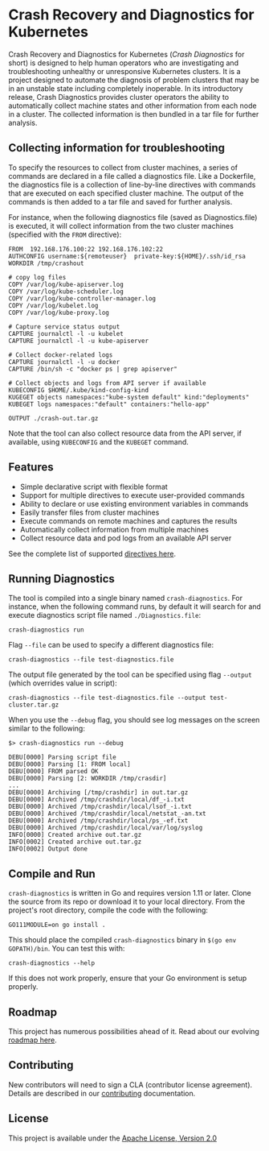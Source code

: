 # Crash Recovery and Diagnostics for Kubernetes

Crash Recovery and Diagnostics for Kubernetes (*Crash Diagnostics* for short) is designed to help human operators who are investigating and troubleshooting unhealthy or unresponsive Kubernetes clusters.  It is a project designed to automate the diagnosis of problem clusters that may be in an unstable state including completely inoperable.  In its introductory release, Crash Diagnostics provides cluster operators the ability to automatically collect machine states and other information from each node in a cluster.  The collected information is then bundled in a tar file for further analysis. 

## Collecting information for troubleshooting
To specify the resources to collect from cluster machines, a series of commands are declared in a file called a diagnostics file.  Like a Dockerfile, the diagnostics file is a collection of line-by-line directives with commands that are executed on each specified cluster machine.  The output of the commands is then added to a tar file and saved for further analysis.    

For instance, when the following diagnostics file (saved as Diagnostics.file) is executed, it will collect information from the two cluster machines (specified with the `FROM` directive): 

```
FROM  192.168.176.100:22 192.168.176.102:22 
AUTHCONFIG username:${remoteuser}  private-key:${HOME}/.ssh/id_rsa 
WORKDIR /tmp/crashout 

# copy log files 
COPY /var/log/kube-apiserver.log 
COPY /var/log/kube-scheduler.log 
COPY /var/log/kube-controller-manager.log 
COPY /var/log/kubelet.log 
COPY /var/log/kube-proxy.log 

# Capture service status output 
CAPTURE journalctl -l -u kubelet 
CAPTURE journalctl -l -u kube-apiserver 

# Collect docker-related logs 
CAPTURE journalctl -l -u docker 
CAPTURE /bin/sh -c "docker ps | grep apiserver"

# Collect objects and logs from API server if available
KUBECONFIG $HOME/.kube/kind-config-kind
KUGEGET objects namespaces:"kube-system default" kind:"deployments" 
KUBEGET logs namespaces:"default" containers:"hello-app"

OUTPUT ./crash-out.tar.gz 
```
Note that the tool can also collect resource data from the API server, if available, using `KUBECONFIG` and the `KUBEGET` command.

## Features
* Simple declarative script with flexible format
* Support for multiple directives to execute user-provided commands
* Ability to declare or use existing environment variables in commands
* Easily transfer files from cluster machines
* Execute commands on remote machines and captures the results
* Automatically collect information from multiple machines
* Collect resource data and pod logs from an available API server

See the complete list of supported [directives here](./docs/README.md).


## Running Diagnostics
The tool is compiled into a single binary named `crash-diagnostics`.  For instance, when the following command runs, by default it will search for and execute diagnostics script file named `./Diagnostics.file`:

```
crash-diagnostics run
```

Flag `--file` can be used to specify a different diagnostics file: 

```
crash-diagnostics --file test-diagnostics.file 
```

The output file generated by the tool can be specified using flag `--output` (which overrides value in script):

```
crash-diagnostics --file test-diagnostics.file --output test-cluster.tar.gz
```


When you use the `--debug` flag, you should see log messages on the screen similar to the following:
```
$> crash-diagnostics run --debug

DEBU[0000] Parsing script file
DEBU[0000] Parsing [1: FROM local]
DEBU[0000] FROM parsed OK
DEBU[0000] Parsing [2: WORKDIR /tmp/crasdir]
...
DEBU[0000] Archiving [/tmp/crashdir] in out.tar.gz
DEBU[0000] Archived /tmp/crashdir/local/df_-i.txt
DEBU[0000] Archived /tmp/crashdir/local/lsof_-i.txt
DEBU[0000] Archived /tmp/crashdir/local/netstat_-an.txt
DEBU[0000] Archived /tmp/crashdir/local/ps_-ef.txt
DEBU[0000] Archived /tmp/crashdir/local/var/log/syslog
INFO[0000] Created archive out.tar.gz
INFO[0002] Created archive out.tar.gz
INFO[0002] Output done
```

## Compile and Run
`crash-diagnostics` is written in Go and requires version 1.11 or later.  Clone the source from its repo or download it to your local directory.  From the project's root directory, compile the code with the
following:

```
GO111MODULE=on go install .
```

This should place the compiled `crash-diagnostics` binary in `$(go env GOPATH)/bin`.  You can test this with:
```
crash-diagnostics --help
```
If this does not work properly, ensure that your Go environment is setup properly.

## Roadmap
This project has numerous possibilities ahead of it.  Read about our evolving [roadmap here](ROADMAP.md).


## Contributing

New contributors will need to sign a CLA (contributor license agreement). Details are described in our [contributing](CONTRIBUTING.md) documentation.


## License
This project is available under the [Apache License, Version 2.0](LICENSE.txt)